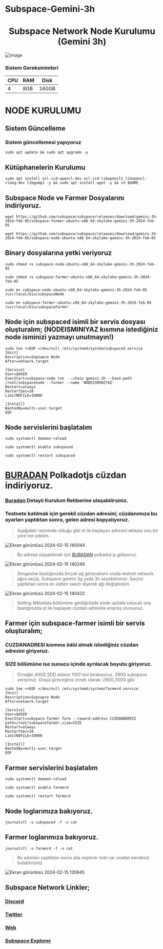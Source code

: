# Subspace-Gemini-3h

# <h1 align="center">Subspace Network Node Kurulumu (Gemini 3h)

  
 ![image](https://user-images.githubusercontent.com/107190154/191179355-ac1b6ff1-095b-4937-8f2c-8578c0774345.gif)

### Sistem Gereksinimleri 

|CPU | RAM  | Disk  | 
|----|------|----------|
|   4| 8GB  | 160GB     |

  
# NODE KURULUMU
  
## Sistem Güncelleme
  
### Sistem güncellemesi yapıyoruz
```
sudo apt update && sudo apt upgrade -y
```
  
## Kütüphanelerin Kurulumu
```
sudo apt install ocl-icd-opencl-dev ocl-icd-libopencl1 libopencl-clang-dev libgomp1 -y && sudo apt install wget -y && cd $HOME
```
## Subspace Node ve Farmer Dosyalarını indiriyoruz.
```
wget https://github.com/subspace/subspace/releases/download/gemini-3h-2024-feb-05/subspace-farmer-ubuntu-x86_64-skylake-gemini-3h-2024-feb-05
```
```
wget https://github.com/subspace/subspace/releases/download/gemini-3h-2024-feb-05/subspace-node-ubuntu-x86_64-skylake-gemini-3h-2024-feb-05
```
## Binary dosyalarına yetki veriyoruz
```
sudo chmod +x subspace-node-ubuntu-x86_64-skylake-gemini-3h-2024-feb-05
```
```
sudo chmod +x subspace-farmer-ubuntu-x86_64-skylake-gemini-3h-2024-feb-05
```
```
sudo mv subspace-node-ubuntu-x86_64-skylake-gemini-3h-2024-feb-05 /usr/local/bin/subspaceNode
```
```
sudo mv subspace-farmer-ubuntu-x86_64-skylake-gemini-3h-2024-feb-05 /usr/local/bin/subspaceFarmer
 ```

##  Node için subspaced isimli bir servis dosyası oluşturalım; (NODEISMINIYAZ kısmına istediğiniz node isminizi yazmayı unutmayın!)
```
sudo tee <<EOF >/dev/null /etc/systemd/system/subspaced.service
[Unit]
Description=Supsapce Node
After=network.target

[Service]
User=$USER
ExecStart=subspace-node run  --chain gemini-3h --base-path /root/subspacenode --farmer --name 'NODEISMINIYAZ'
Restart=always
RestartSec=10
LimitNOFILE=10000

[Install]
WantedBy=multi-user.target
EOF
``` 
  
## Node servislerini başlatalım
```
sudo systemctl daemon-reload
```
```
sudo systemctl enable subspaced
```
```
sudo systemctl restart subspaced
```
# [BURADAN](https://chrome.google.com/webstore/detail/polkadot%7Bjs%7D-extension/mopnmbcafieddcagagdcbnhejhlodfdd) Polkadotjs cüzdan indiriyoruz.

### [Buradan](https://coinhunterstr.com/polkadot-cuzdan-nasil-olusturulur-2/) Detaylı Kurulum Rehberine ulaşabilirsiniz.

### Testnete katılmak için gerekli cüzdan adresini; cüzdanımıza bu ayarları yaptıktan sonra, gelen adresi kopyalıyoruz.

> Aşağıdaki resminde olduğu gibi st ile başlayan adresini ekleyip onu bir yere not edelim.

![Ekran görüntüsü 2024-02-15 140044](https://github.com/CoinHuntersTR/Subspace-Gemini-3h/assets/111747226/e1451b1a-07b6-46c1-8dc9-9a1819fb6e96)

> Bu adrese ulaşabilmek için [BURADAN](https://polkadot.js.org/apps/) polkadot js gidiyoruz.

![Ekran görüntüsü 2024-02-15 140249](https://github.com/CoinHuntersTR/Subspace-Gemini-3h/assets/111747226/17bf69f8-cad4-4635-8e0e-b30ff09e55c9)

> Simgesine bastığınızda birçok ağ göreceksini orada testnet network ağını seçip, Subspace gemini 3g yada 3h seçebilirsiniz. Seçimi yaptıktan sonra en üstten swich diyerek ağı değiştirelim.

![Ekran görüntüsü 2024-02-15 140422](https://github.com/CoinHuntersTR/Subspace-Gemini-3h/assets/111747226/c99a09f6-5276-4d83-a735-ba755dd2cb6b)

> Setting Metadata bölümüne geldiğinizde sizde update çıkacak ona bastığınızda st ile başlayan cüzdan adresine erişmiş olursunuz.

## Farmer için subspace-farmer isimli bir servis oluşturalım;
  
### CUZDANADRESI kısmına ödül almak istediğiniz cüzdan adresini giriyoruz. 
### SIZE bölümüne ise sunucu içinde ayrılacak boyutu giriyoruz. 
  
> Örneğin 400G SDD aldınız 110G'sini bırakıyoruz. 290G subspace veriyoruz. Oraya gireceğiniz örnek olarak: 290G,300G gibi 

 ```
sudo tee <<EOF >/dev/null /etc/systemd/system/farmerd.service
[Unit]
Description=Supsapce Node
After=network.target

[Service]
User=$USER
ExecStart=subspace-farmer farm --reward-address CUZDANADRESI path=/root/subspacefarmer,size=SIZE
Restart=always
RestartSec=10
LimitNOFILE=10000

[Install]
WantedBy=multi-user.target
EOF
```
## Farmer servislerini başlatalım
```
sudo systemctl daemon-reload
```
```
sudo systemctl enable farmerd
```
```
sudo systemctl restart farmerd
```  
## Node loglarımıza bakıyoruz.
```
journalctl -u subspaced -f -o cat
```  

## Farmer loglarımıza bakıyoruz.
```
journalctl -u farmerd -f -o cat
```  
> Bu adımları yaptıktan sonra alta explorer linki var oradan kendinizi bulabilirsiniz.

![Ekran görüntüsü 2024-02-15 135945](https://github.com/CoinHuntersTR/Subspace-Gemini-3h/assets/111747226/abd5edaa-bacf-4484-8fb7-92d99b1615f7)

 ## Subspace Network Linkler;
  
### [Discord](https://discord.gg/subspace-network)
### [Twitter](https://twitter.com/NetworkSubspace)
### [Web](https://subspace.network/)
### [Subspace Explorer](https://telemetry.subspace.network/#list/0x0c121c75f4ef450f40619e1fca9d1e8e7fbabc42c895bc4790801e85d5a91c34)
 
 
